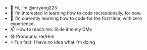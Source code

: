 - 👋 Hi, I’m @mryang223
- 👀 I’m interested in learning how to code recreationally, for now.
- 🌱 I’m currently learning how to code for the first time, with zero experience.
- 📫 How to reach me: Slide into my DMs
- 😄 Pronouns: He/Him
- ⚡ Fun fact: I have no idea what I'm doing

<!---
mryang223/mryang223 is a ✨ special ✨ repository because its `README.md` (this file) appears on your GitHub profile.
You can click the Preview link to take a look at your changes.
--->
